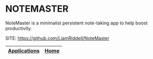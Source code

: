 # NOTEMASTER
 
 NoteMaster is a minimalist persistent note-taking
 app to help boost productivity.
 
 SITE: https://github.com/LiamRiddell/NoteMaster

 | [Applications](https://portable-linux-apps.github.io/apps.html) | [Home](https://portable-linux-apps.github.io)
 | --- | --- |
